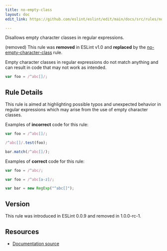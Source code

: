 ```yaml
---
title: no-empty-class
layout: doc
edit_link: https://github.com/eslint/eslint/edit/main/docs/src/rules/no-empty-class.md

---
```


Disallows empty character classes in regular expressions.

(removed) This rule was **removed** in ESLint v1.0 and **replaced** by the [no-empty-character-class](no-empty-character-class) rule.

Empty character classes in regular expressions do not match anything and can result in code that may not work as intended.

```js
var foo = /^abc[]/;
```

## Rule Details

This rule is aimed at highlighting possible typos and unexpected behavior in regular expressions which may arise from the use of empty character classes.

Examples of **incorrect** code for this rule:

```js
var foo = /^abc[]/;

/^abc[]/.test(foo);

bar.match(/^abc[]/);
```

Examples of **correct** code for this rule:

```js
var foo = /^abc/;

var foo = /^abc[a-z]/;

var bar = new RegExp("^abc[]");
```

## Version

This rule was introduced in ESLint 0.0.9 and removed in 1.0.0-rc-1.

## Resources

* [Documentation source](https://github.com/eslint/eslint/tree/HEAD/docs/src/rules/no-empty-class.md)

